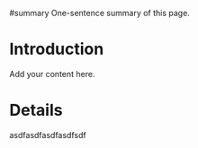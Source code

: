 

#summary One-sentence summary of this page.

# Introduction #

Add your content here.


# Details #

asdfasdfasdfasdfsdf
